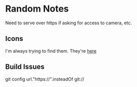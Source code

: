 # Random Notes

Need to serve over https if asking for access to camera, etc.


## Icons

I'm always trying to find them. They're [here](https://www.webcomponents.org/element/PolymerElements/iron-icons/demo/demo/index.html)



## Build Issues

git config  url."https://".insteadOf git://

